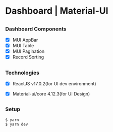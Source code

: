 <h1>Dashboard | Material-UI</h1>

## <h3> Dashboard Components</h3>
- [x] MUI AppBar <br/>
- [x] MUI Table <br/>
- [x] MUI Pagination <br/>
- [x] Record Sorting <br/>

## <h3> Technologies </h3>
- [x] ReactJS v17.0.2(for UI dev environment) <br/>
- [x] Material-ui/core 4.12.3(for UI Design) <br/>


## <h3>Setup</h3>
```
$ yarn
$ yarn dev
```

